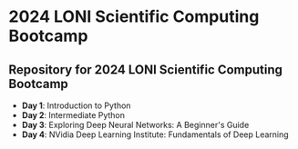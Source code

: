 # 2024 LONI Scientific Computing Bootcamp

## Repository for 2024 LONI Scientific Computing Bootcamp

* **Day 1**: Introduction to Python
* **Day 2**: Intermediate Python
* **Day 3**: Exploring Deep Neural Networks: A Beginner's Guide
* **Day 4**: NVidia Deep Learning Institute: Fundamentals of Deep Learning


<!--
## Survey
[Bootcamp Survey Link](https://forms.office.com/r/DPxJ8ZZWGH)
-->
